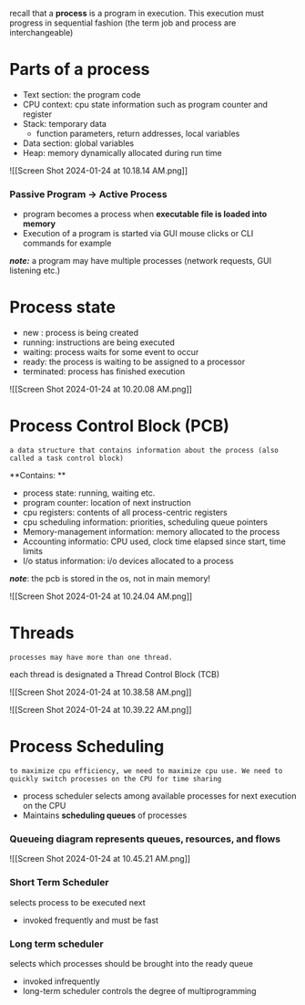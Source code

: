 recall that a **process** is a program in execution. This execution must progress in sequential fashion (the term job and process are interchangeable)

# Parts of a process
- Text section: the program  code
- CPU context: cpu state information such as program counter and register
- Stack: temporary data
	- function parameters, return addresses, local variables
- Data section: global variables
- Heap: memory dynamically allocated during run time

![[Screen Shot 2024-01-24 at 10.18.14 AM.png]]

### Passive Program -> Active Process
- program becomes a process when **executable file is loaded into memory**
- Execution of a program is started via GUI mouse clicks or CLI commands for example  

***note:*** a program may have multiple processes (network requests, GUI listening etc.)

# Process state
- new : process is being created
- running: instructions are being executed
- waiting: process waits for some event to occur
- ready: the process is waiting to be assigned to a processor
- terminated: process has finished execution 

![[Screen Shot 2024-01-24 at 10.20.08 AM.png]]

# Process Control Block (PCB)
	a data structure that contains information about the process (also called a task control block)
**Contains: **
- process state: running, waiting etc.
- program counter: location of next instruction 
- cpu registers: contents of all process-centric registers
- cpu scheduling information: priorities, scheduling queue pointers
- Memory-management information: memory allocated to the process
- Accounting informatio: CPU used, clock time elapsed since start, time limits
- I/o status information: i/o devices allocated to a process 

***note***: the pcb is stored in the os, not in main memory!

![[Screen Shot 2024-01-24 at 10.24.04 AM.png]]

# Threads 
	processes may have more than one thread.
each thread is designated a Thread Control Block (TCB)

![[Screen Shot 2024-01-24 at 10.38.58 AM.png]]

![[Screen Shot 2024-01-24 at 10.39.22 AM.png]]

# Process Scheduling
	to maximize cpu efficiency, we need to maximize cpu use. We need to quickly switch processes on the CPU for time sharing
- process scheduler selects among available processes for next execution on the CPU
- Maintains **scheduling queues** of processes 


### Queueing diagram represents queues, resources, and flows
![[Screen Shot 2024-01-24 at 10.45.21 AM.png]]

### Short Term Scheduler
selects process to be executed next 
- invoked frequently and must be fast 

### Long term scheduler 
selects which processes should be brought into the ready queue
- invoked infrequently
- long-term scheduler controls the degree of multiprogramming 